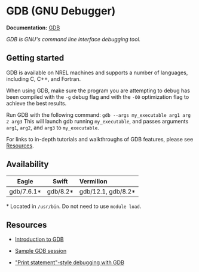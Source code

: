 # GDB (GNU Debugger)

**Documentation:** [GDB](https://www.sourceware.org/gdb/)

*GDB is GNU's command line interface debugging tool.*

## Getting started

GDB is available on NREL machines and supports a number of languages, including C, C++, and Fortran. 

When using GDB, make sure the program you are attempting to debug has been compiled with the `-g` debug flag and with the `-O0` optimization flag to achieve the best results.

Run GDB with the following command: `gdb --args my_executable arg1 arg 2 arg3`
This will launch gdb running `my_executable`, and passes arguments `arg1`, `arg2`, and `arg3` to `my_executable`.

For links to in-depth tutorials and walkthroughs of GDB features, please see [Resources](#resources).

## Availability

| Eagle | Swift | Vermilion |
|:-------:|:-----:|:-----------|
| gdb/7.6.1\*| gdb/8.2\*  |gdb/12.1, gdb/8.2\*  |

\* Located in `/usr/bin`. Do not need to use `module load`.

## Resources

* [Introduction to GDB](https://www.cs.umd.edu/~srhuang/teaching/cmsc212/gdb-tutorial-handout.pdf)

* [Sample GDB session](https://sourceware.org/gdb/current/onlinedocs/gdb.html/Sample-Session.html#Sample-Session)

* ["Print statement"-style debugging with GDB](https://developers.redhat.com/articles/2021/10/05/printf-style-debugging-using-gdb-part-1#)
